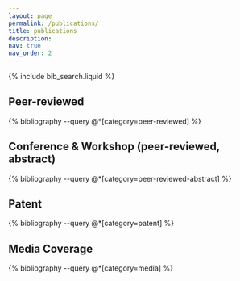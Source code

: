 ```yaml
---
layout: page
permalink: /publications/
title: publications
description: 
nav: true
nav_order: 2
---
```


<!-- _pages/publications.md -->

<!-- Bibsearch Feature -->

{% include bib_search.liquid %}

<div class="publications">

<h2>Peer-reviewed</h2>
{% bibliography --query @*[category=peer-reviewed] %}

<h2>Conference & Workshop (peer-reviewed, abstract)</h2>
{% bibliography --query @*[category=peer-reviewed-abstract] %}

<h2>Patent</h2>
{% bibliography --query @*[category=patent] %}

<h2>Media Coverage</h2>
{% bibliography --query @*[category=media] %}

</div>
